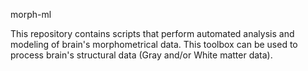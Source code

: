 morph-ml

This repository contains scripts that perform automated analysis and modeling of brain's morphometrical data.
This toolbox can be used to process brain's structural data (Gray and/or White matter data).
